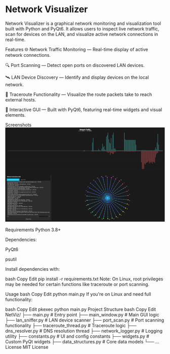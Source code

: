 # Network Visualizer

Network Visualizer is a graphical network monitoring and visualization tool built with Python and PyQt6. It allows users to inspect live network traffic, scan for devices on the LAN, and visualize active network connections in real-time.

Features
🌐 Network Traffic Monitoring — Real-time display of active network connections.

🔍 Port Scanning — Detect open ports on discovered LAN devices.

🛰️ LAN Device Discovery — Identify and display devices on the local network.

📍 Traceroute Functionality — Visualize the route packets take to reach external hosts.

🎨 Interactive GUI — Built with PyQt6, featuring real-time widgets and visual elements.

Screenshots
![example.png](example.png)


Requirements
Python 3.8+

Dependencies:

PyQt6

psutil

Install dependencies with:

bash
Copy
Edit
pip install -r requirements.txt
Note: On Linux, root privileges may be needed for certain functions like traceroute or port scanning.

Usage
bash
Copy
Edit
python main.py
If you're on Linux and need full functionality:

bash
Copy
Edit
pkexec python main.py
Project Structure
bash
Copy
Edit
NetViz/
├── main.py                 # Entry point
├── main_window.py          # Main GUI logic
├── lan_sniffer.py          # LAN device scanner
├── port_scan.py            # Port scanning functionality
├── traceroute_thread.py    # Traceroute logic
├── dns_resolver.py         # DNS resolution thread
├── network_logger.py       # Logging utility
├── constants.py            # UI and config constants
├── widgets.py              # Custom PyQt widgets
├── data_structures.py      # Core data models
└── ...
License
MIT License